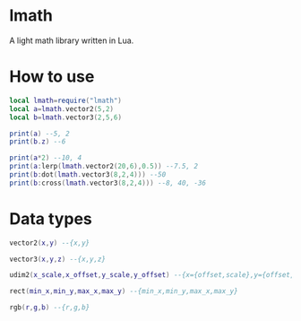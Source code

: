 # lmath
A light math library written in Lua.

# How to use
```lua
local lmath=require("lmath")
local a=lmath.vector2(5,2)
local b=lmath.vector3(2,5,6)

print(a) --5, 2
print(b.z) --6

print(a*2) --10, 4
print(a:lerp(lmath.vector2(20,6),0.5)) --7.5, 2
print(b:dot(lmath.vector3(8,2,4))) --50
print(b:cross(lmath.vector3(8,2,4))) --8, 40, -36
```

# Data types
```lua
vector2(x,y) --{x,y}

vector3(x,y,z) --{x,y,z}

udim2(x_scale,x_offset,y_scale,y_offset) --{x={offset,scale},y={offset,scale}}

rect(min_x,min_y,max_x,max_y) --{min_x,min_y,max_x,max_y}

rgb(r,g,b) --{r,g,b}
```
